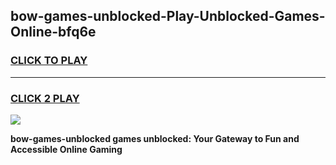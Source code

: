 
## bow-games-unblocked-Play-Unblocked-Games-Online-bfq6e
<h3>
<a href="https://premium76.site?title=bow-games-unblocked&ref=24A">CLICK TO PLAY</a></h3>
<hr>

<h3>
<a href="https://premium76.site?title=bow-games-unblocked&ref=24A">CLICK 2 PLAY</a>
  
</h3>

<a href="https://premium76.site?title=bow-games-unblocked&ref=24A"><img src="https://clearcache.store/games.png"></a>


**bow-games-unblocked games unblocked: Your Gateway to Fun and Accessible Online Gaming**
